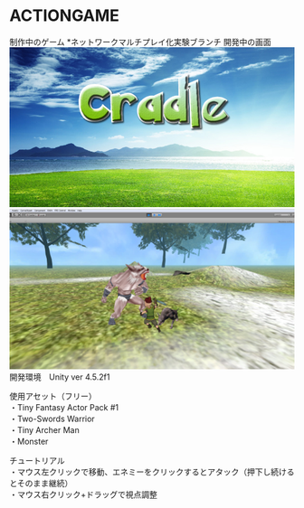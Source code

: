 ACTIONGAME
==========
制作中のゲーム
*ネットワークマルチプレイ化実験ブランチ
開発中の画面
![image](title.jpg)
![image](3DACTIONGAME.jpg)
<br>
開発環境　Unity ver 4.5.2f1

使用アセット（フリー）
<br>・Tiny Fantasy Actor Pack #1
<br>・Two-Swords Warrior
<br>・Tiny Archer Man
<br>・Monster

チュートリアル
<br>・マウス左クリックで移動、エネミーをクリックするとアタック（押下し続けるとそのまま継続）
<br>・マウス右クリック+ドラッグで視点調整

